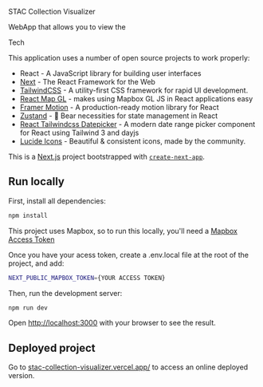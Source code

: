 STAC Collection Visualizer

WebApp that allows you to view the 

Tech

This application uses a number of open source projects to work properly:

- React - A JavaScript library for building user interfaces 
- [Next](https://nextjs.org/) - The React Framework for the Web
- [TailwindCSS](https://tailwindcss.com/) - A utility-first CSS framework for rapid UI development.
- [React Map GL](https://visgl.github.io/react-map-gl/) - makes using Mapbox GL JS in React applications easy
- [Framer Motion](https://www.framer.com/motion/) - A production-ready motion library for React
- [Zustand](https://zustand-demo.pmnd.rs/) - 🐻 Bear necessities for state management in React
- [React Tailwindcss Datepicker](https://react-tailwindcss-datepicker.vercel.app/) - A modern date range picker component for React using Tailwind 3 and dayjs
- [Lucide Icons](https://lucide.dev/) - Beautiful & consistent icons, made by the community.

This is a [Next.js](https://nextjs.org/) project bootstrapped with [`create-next-app`](https://github.com/vercel/next.js/tree/canary/packages/create-next-app).

## Run locally
First, install all dependencies:

```bash
npm install
```

This project uses Mapbox, so to run this locally, you'll need a [Mapbox Access Token](https://docs.mapbox.com/help/getting-started/access-tokens/)

Once you have your acess token, create a .env.local file at the root of the project, and add:

```bash
NEXT_PUBLIC_MAPBOX_TOKEN={YOUR ACCESS TOKEN}
```

Then, run the development server:

```bash
npm run dev
```

Open [http://localhost:3000](http://localhost:3000) with your browser to see the result.

## Deployed project

Go to [stac-collection-visualizer.vercel.app/](https://stac-collection-visualizer.vercel.app/) to access an online deployed version.

